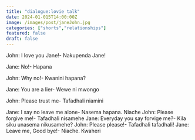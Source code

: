 ```yaml
---
title: "dialogue:lovie talk"
date: 2024-01-015T14:00:00Z
image: /images/post/janeJohn.jpg
categories: ["shorts","relationships"]
featured: false
draft: false
---
```




<div>

John: I love you Jane!- Nakupenda Jane!

Jane: No!- Hapana

John: Why no!- Kwanini hapana?

Jane: You are a lier- Wewe ni mwongo

John: Please trust me- Tafadhali niamini

Jane: I say no leave me alone- Nasema hapana. Niache
John: Please forgive me!- Tafadhali nisamehe
Jane: Everyday you say forvige me?- Kila siku unasema nikusamehe?
John: Please please!- Tafadhali tafadhali!
Jane: Leave me, Good bye!- Niache. Kwaheri

</div>




